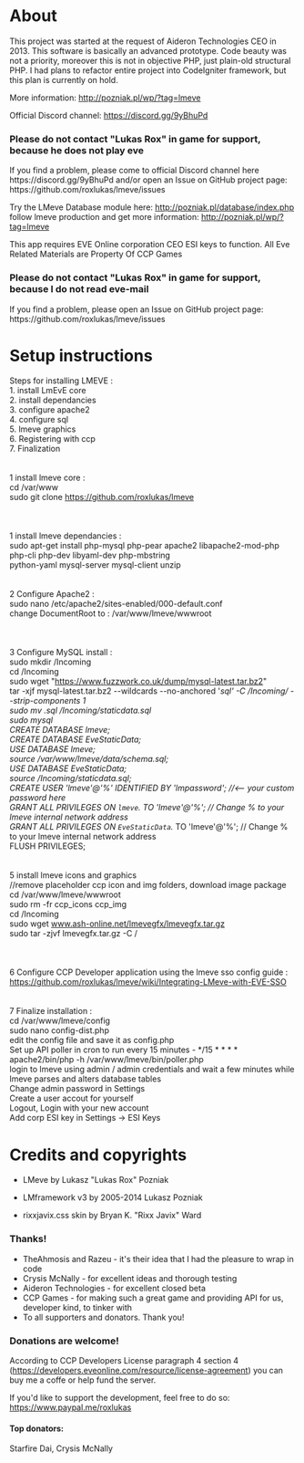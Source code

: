 <h1>About</h1>
This project was started at the request of Aideron Technologies CEO in 2013. This software is basically an advanced prototype.
Code beauty was not a priority, moreover this is not in objective PHP, just plain-old structural PHP.
I had plans to refactor entire project into CodeIgniter framework, but this plan is currently on hold.

More information: http://pozniak.pl/wp/?tag=lmeve

Official Discord channel: https://discord.gg/9yBhuPd

<h3>Please do not contact "Lukas Rox" in game for support, because he does not play eve </h3>
If you find a problem, please come to official Discord channel here https://discord.gg/9yBhuPd 
and/or open an Issue on GitHub project page: https://github.com/roxlukas/lmeve/issues

Try the LMeve Database module here: http://pozniak.pl/database/index.php
follow lmeve production and get more information: http://pozniak.pl/wp/?tag=lmeve

This app requires EVE Online corporation CEO ESI keys to function.
All Eve Related Materials are Property Of CCP Games

<h3>Please do not contact "Lukas Rox" in game for support, because I do not read eve-mail</h3>
If you find a problem, please open an Issue on GitHub project page: https://github.com/roxlukas/lmeve/issues

<h1>Setup instructions</h1>


Steps for installing LMEVE :  <br>
	1. install LmEvE core <br>
	2. install dependancies <br>
	3. configure apache2 <br>
	4. configure sql <br>
	5. lmeve graphics <br>
	6. Registering with ccp <br>
	7. Finalization <br>
	 <br> <br>
1 install lmeve core :  <br>
    cd /var/www <br>
    sudo git clone https://github.com/roxlukas/lmeve <br>
    	   <br> <br>	  
1 install lmeve dependancies :  <br>
  sudo apt-get install php-mysql php-pear apache2 libapache2-mod-php  <br>
            php-cli php-dev libyaml-dev php-mbstring  <br>
            python-yaml mysql-server mysql-client unzip <br>
   <br> <br>
2 Configure Apache2 : <br>
	sudo nano /etc/apache2/sites-enabled/000-default.conf <br>
	change DocumentRoot to : /var/www/lmeve/wwwroot <br>
	 <br> <br>	  
3 Configure MySQL install : <br>
	sudo mkdir /Incoming <br>
	cd /Incoming <br>
	sudo wget "https://www.fuzzwork.co.uk/dump/mysql-latest.tar.bz2" <br>
	tar -xjf mysql-latest.tar.bz2 --wildcards --no-anchored '*sql' -C /Incoming/ --strip-components 1 <br>
	sudo mv *.sql /Incoming/staticdata.sql <br>
	sudo mysql <br>
	CREATE DATABASE lmeve; <br>
	CREATE DATABASE EveStaticData; <br>
	USE DATABASE lmeve; <br>
	source /var/www/lmeve/data/schema.sql; <br>
	USE DATABASE EveStaticData; <br>
	source /Incoming/staticdata.sql;  <br>
	CREATE USER 'lmeve'@'%' IDENTIFIED BY 'lmpassword';  		//<-- your custom password here <br>
	GRANT ALL PRIVILEGES ON `lmeve`.* TO 'lmeve'@'%';    		// Change % to your lmeve internal network address <br>
	GRANT ALL PRIVILEGES ON `EveStaticData`.* TO 'lmeve'@'%'; // Change % to your lmeve internal network address <br>
	FLUSH PRIVILEGES; <br>
 <br>      <br>
5 install lmeve icons and graphics <br>
  //remove placeholder ccp icon and img folders, download image package <br>
    cd /var/www/lmeve/wwwroot <br>
    sudo rm -fr ccp_icons ccp_img <br>
    cd /Incoming <br>
    sudo wget www.ash-online.net/lmevegfx/lmevegfx.tar.gz <br>
    sudo tar -zjvf lmevegfx.tar.gz -C / <br>
		 <br> <br>    
6 Configure CCP Developer application using the lmeve sso config guide :  <br>
  https://github.com/roxlukas/lmeve/wiki/Integrating-LMeve-with-EVE-SSO <br>
 <br> <br>
7 Finalize installation :  <br>
	cd /var/www/lmeve/config <br>
	sudo nano config-dist.php  <br>
	edit the config file and save it as config.php  <br>
    Set up API poller in cron to run every 15 minutes -   */15 * * * * apache2/bin/php -h /var/www/lmeve/bin/poller.php <br>
	login to lmeve using admin / admin credentials and wait a few minutes while lmeve parses and alters database tables <br>
	Change admin password in Settings  <br>
	Create a user accout for yourself <br>
	Logout, Login with your new account <br>
	Add corp ESI key in Settings -> ESI Keys <br>

  
<h1>Credits and copyrights</h1>

* LMeve by Lukasz "Lukas Rox" Pozniak

* LMframework v3 by 2005-2014 Lukasz Pozniak

* rixxjavix.css skin by Bryan K. "Rixx Javix" Ward

<h3>Thanks!</h3>

* TheAhmosis and Razeu - it's their idea that I had the pleasure to wrap in code
* Crysis McNally - for excellent ideas and thorough testing
* Aideron Technologies - for excellent closed beta
* CCP Games - for making such a great game and providing API for us, developer kind, to tinker with
* To all supporters and donators. Thank you!

<h3>Donations are welcome!</h3>

According to CCP Developers License paragraph 4 section 4 (https://developers.eveonline.com/resource/license-agreement)
you can buy me a coffe or help fund the server.

If you'd like to support the development, feel free to do so: https://www.paypal.me/roxlukas

<h4>Top donators:</h4>
Starfire Dai, Crysis McNally

